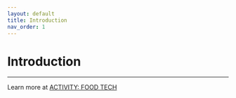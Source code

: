 ```yaml
---
layout: default
title: Introduction
nav_order: 1
---
```


# Introduction

---

Learn more at [ACTIVITY: FOOD TECH](https://github.com/coopcycle/coopcycle/issues/77)
